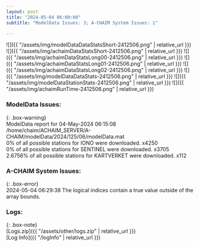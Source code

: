 ```yaml
---
layout: post
title: "2024-05-04 06:00:00"
subtitle: "ModelData Issues: 3; A-CHAIM System Issues: 1"

---
```


![]({{ "/assets/img/modelDataDataStatsShort-2412506.png" | relative_url }})
![]({{ "/assets/img/achaimDataStatsShort-2412506.png" | relative_url }})
![]({{ "/assets/img/achaimDataStatsLong00-2412506.png" | relative_url }})
![]({{ "/assets/img/achaimDataStatsLong01-2412506.png" | relative_url }})
![]({{ "/assets/img/achaimDataStatsLong02-2412506.png" | relative_url }})
![]({{ "/assets/img/modelDataDataStats-2412506.png" | relative_url }})
![]({{ "/assets/img/modelDataStationStats-2412506.png" | relative_url }})
![]({{ "/assets/img/achaimRunTime-2412506.png" | relative_url }})


### ModelData Issues:  
  
{: .box-warning}  
 ModelData report for 04-May-2024 06:15:08   
 /home/chaim/ACHAIM_SERVER/A-CHAIM/modelData/2024/125/06/modelData.mat   
 0% of all possible stations for IONO were downloaded. x4250   
 0% of all possible stations for SENTINEL were downloaded. x3705   
 2.6756% of all possible stations for KARTVERKET were downloaded. x112   
  
### A-CHAIM System Issues:  
  
{: .box-error}  
2024-05-04 06:29:38 The logical indices contain a true value outside of the array bounds.  

### Logs:  
  
{: .box-note}  
[Logs.zip]({{ "/assets/other/logs.zip" | relative_url }})  
[Log Info]({{ "/logInfo" | relative_url }})  
